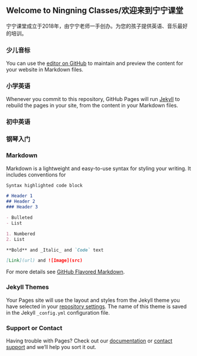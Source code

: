 ## Welcome to Ningning Classes/欢迎来到宁宁课堂

宁宁课堂成立于2018年，由宁宁老师一手创办。为您的孩子提供英语、音乐最好的培训。

### 少儿音标
You can use the [editor on GitHub](https://github.com/ningningclass/github.io/edit/master/index.md) to maintain and preview the content for your website in Markdown files.

### 小学英语
Whenever you commit to this repository, GitHub Pages will run [Jekyll](https://jekyllrb.com/) to rebuild the pages in your site, from the content in your Markdown files.

### 初中英语

### 钢琴入门

### Markdown

Markdown is a lightweight and easy-to-use syntax for styling your writing. It includes conventions for

```markdown
Syntax highlighted code block

# Header 1
## Header 2
### Header 3

- Bulleted
- List

1. Numbered
2. List

**Bold** and _Italic_ and `Code` text

[Link](url) and ![Image](src)
```

For more details see [GitHub Flavored Markdown](https://guides.github.com/features/mastering-markdown/).

### Jekyll Themes

Your Pages site will use the layout and styles from the Jekyll theme you have selected in your [repository settings](https://github.com/ningningclass/github.io/settings). The name of this theme is saved in the Jekyll `_config.yml` configuration file.

### Support or Contact

Having trouble with Pages? Check out our [documentation](https://help.github.com/categories/github-pages-basics/) or [contact support](https://github.com/contact) and we’ll help you sort it out.

